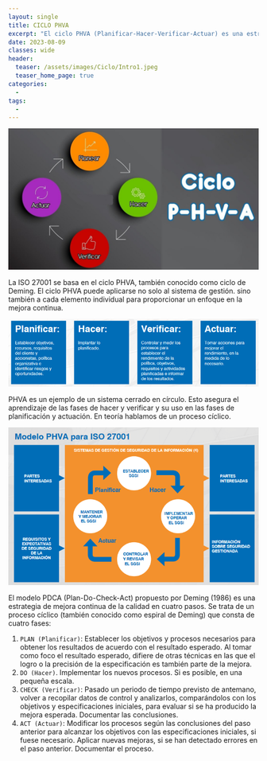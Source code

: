 ```yaml
---
layout: single
title: CICLO PHVA
excerpt: "El ciclo PHVA (Planificar-Hacer-Verificar-Actuar) es una estrategia interactiva de resolución de problemas para mejorar procesos e implementar cambios. El ciclo PHVA es un método de mejoras continuas."
date: 2023-08-09
classes: wide
header:
  teaser: /assets/images/Ciclo/Intro1.jpeg
  teaser_home_page: true
categories:
  - 
tags:
  - 
---
```


![](/assets/images/Ciclo/Intro2.jpg)

La ISO 27001 se basa en el ciclo PHVA, también conocido como ciclo de Deming. El ciclo PHVA puede aplicarse no solo al sistema de gestión. sino también a cada elemento individual para proporcionar un enfoque en la mejora continua.

<center>
    <img src='./../assets/images/Ciclo/resumen.png'>
</center>

PHVA es un ejemplo de un sistema cerrado en círculo. Esto asegura el aprendizaje de las fases de hacer y verificar y su uso en las fases de planificación y actuación. En teoría hablamos de un proceso cíclico.

<center>
    <img src='./../assets/images/Ciclo/PHVA.png'>
</center>

El modelo PDCA (Plan-Do-Check-Act) propuesto por Deming (1986) es una estrategia de mejora continua de la calidad en cuatro pasos. Se trata de un proceso cíclico (también conocido como espiral de Deming) que consta de cuatro fases:

1. `PLAN (Planificar)`: Establecer los objetivos y procesos necesarios para obtener los resultados de acuerdo con el resultado esperado. Al tomar como foco el resultado esperado, difiere de otras técnicas en las que el logro o la precisión de la especificación es también parte de la mejora.
2. `DO (Hacer)`. Implementar los nuevos procesos. Si es posible, en una pequeña escala.
3. `CHECK (Verificar)`: Pasado un periodo de tiempo previsto de antemano, volver a recopilar datos de control y analizarlos, comparándolos con los objetivos y especificaciones iniciales, para evaluar si se ha producido la mejora esperada. Documentar las conclusiones.
4. `ACT (Actuar)`: Modificar los procesos según las conclusiones del paso anterior para alcanzar los objetivos con las especificaciones iniciales, si fuese necesario. Aplicar nuevas mejoras, si se han detectado errores en el paso anterior. Documentar el proceso.
